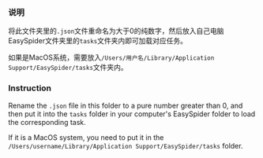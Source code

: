 ### 说明

将此文件夹里的`.json`文件重命名为大于0的纯数字，然后放入自己电脑EasySpider文件夹里的`tasks`文件夹内即可加载对应任务。

如果是MacOS系统，需要放入`/Users/用户名/Library/Application Support/EasySpider/tasks`文件夹内。

### Instruction

Rename the `.json` file in this folder to a pure number greater than 0, and then put it into the `tasks` folder in your computer's EasySpider folder to load the corresponding task.

If it is a MacOS system, you need to put it in the `/Users/username/Library/Application Support/EasySpider/tasks` folder.